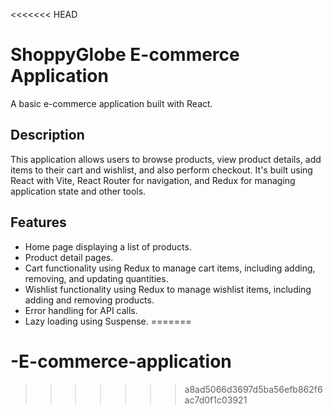 <<<<<<< HEAD
# ShoppyGlobe E-commerce Application
A basic e-commerce application built with React.

## Description
This application allows users to browse products, view product details, add items to their cart and wishlist, and also perform checkout. It's built using React with Vite, React Router for navigation, and Redux for managing application state and other tools.

## Features
-   Home page displaying a list of products.
-   Product detail pages.
-   Cart functionality using Redux to manage cart items, including adding, 
    removing, and updating quantities.
-   Wishlist functionality using Redux to manage wishlist items, including 
    adding and removing products.
-   Error handling for API calls.
-   Lazy loading using Suspense.
=======
# -E-commerce-application
>>>>>>> a8ad5066d3697d5ba56efb862f6ac7d0f1c03921
